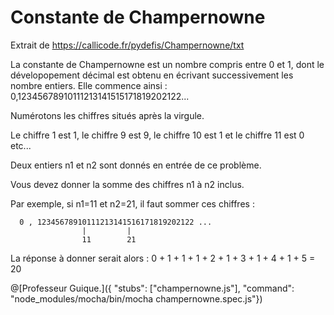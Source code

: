 # Constante de Champernowne
  Extrait de https://callicode.fr/pydefis/Champernowne/txt
  
  La constante de Champernowne est un nombre compris entre 0 et 1, dont le dévelopopement décimal est obtenu en écrivant successivement les nombre entiers. Elle commence ainsi : 0,12345678910111213141515171819202122...
  
  Numérotons les chiffres situés après la virgule.
  
  Le chiffre 1 est 1, le chiffre 9 est 9, le chiffre 10 est 1 et le chiffre 11 est 0 etc...
  
  Deux entiers n1 et n2 sont donnés en entrée de ce problème.
  
  Vous devez donner la somme des chiffres n1 à n2 inclus.
  
  Par exemple, si n1=11 et n2=21, il faut sommer ces chiffres :
  
      0 , 12345678910111213141516171819202122 ...
                    |         |
                    11        21
  La réponse à donner serait alors : 0 + 1 + 1 + 1 + 2 + 1 + 3 + 1 + 4 + 1 + 5 = 20
  
@[Professeur Guique.]({ "stubs": ["champernowne.js"], "command": "node_modules/mocha/bin/mocha champernowne.spec.js"})
